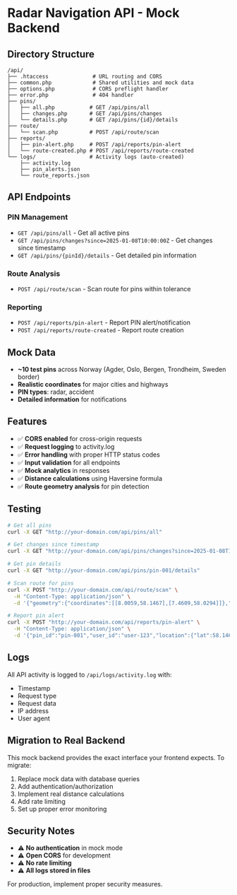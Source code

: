# Radar Navigation API - Mock Backend

## Directory Structure
```
/api/
├── .htaccess              # URL routing and CORS
├── common.php             # Shared utilities and mock data
├── options.php            # CORS preflight handler
├── error.php              # 404 handler
├── pins/
│   ├── all.php           # GET /api/pins/all
│   ├── changes.php       # GET /api/pins/changes
│   └── details.php       # GET /api/pins/{id}/details
├── route/
│   └── scan.php          # POST /api/route/scan
├── reports/
│   ├── pin-alert.php     # POST /api/reports/pin-alert
│   └── route-created.php # POST /api/reports/route-created
└── logs/                 # Activity logs (auto-created)
    ├── activity.log
    ├── pin_alerts.json
    └── route_reports.json
```

## API Endpoints

### PIN Management
- `GET /api/pins/all` - Get all active pins
- `GET /api/pins/changes?since=2025-01-08T10:00:00Z` - Get changes since timestamp
- `GET /api/pins/{pinId}/details` - Get detailed pin information

### Route Analysis
- `POST /api/route/scan` - Scan route for pins within tolerance

### Reporting
- `POST /api/reports/pin-alert` - Report PIN alert/notification
- `POST /api/reports/route-created` - Report route creation

## Mock Data
- **~10 test pins** across Norway (Agder, Oslo, Bergen, Trondheim, Sweden border)
- **Realistic coordinates** for major cities and highways
- **PIN types**: radar, accident
- **Detailed information** for notifications

## Features
- ✅ **CORS enabled** for cross-origin requests
- ✅ **Request logging** to activity.log
- ✅ **Error handling** with proper HTTP status codes
- ✅ **Input validation** for all endpoints
- ✅ **Mock analytics** in responses
- ✅ **Distance calculations** using Haversine formula
- ✅ **Route geometry analysis** for pin detection

## Testing
```bash
# Get all pins
curl -X GET "http://your-domain.com/api/pins/all"

# Get changes since timestamp
curl -X GET "http://your-domain.com/api/pins/changes?since=2025-01-08T10:00:00Z"

# Get pin details
curl -X GET "http://your-domain.com/api/pins/pin-001/details"

# Scan route for pins
curl -X POST "http://your-domain.com/api/route/scan" \
  -H "Content-Type: application/json" \
  -d '{"geometry":{"coordinates":[[8.0059,58.1467],[7.4609,58.0294]]},"tolerance":500}'

# Report pin alert
curl -X POST "http://your-domain.com/api/reports/pin-alert" \
  -H "Content-Type: application/json" \
  -d '{"pin_id":"pin-001","user_id":"user-123","location":{"lat":58.1467,"lng":8.0059},"timestamp":"2025-01-08T10:00:00Z","context":"proximity"}'
```

## Logs
All API activity is logged to `/api/logs/activity.log` with:
- Timestamp
- Request type
- Request data
- IP address
- User agent

## Migration to Real Backend
This mock backend provides the exact interface your frontend expects. To migrate:
1. Replace mock data with database queries
2. Add authentication/authorization
3. Implement real distance calculations
4. Add rate limiting
5. Set up proper error monitoring

## Security Notes
- ⚠️ **No authentication** in mock mode
- ⚠️ **Open CORS** for development
- ⚠️ **No rate limiting**
- ⚠️ **All logs stored in files**

For production, implement proper security measures.
